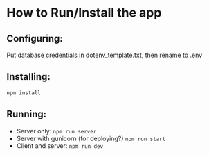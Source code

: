 # How to Run/Install the app

## Configuring: 

Put database credentials in dotenv_template.txt, then rename to .env

## Installing:
`npm install`

## Running:
- Server only: `npm run server`
- Server with gunicorn (for deploying?) `npm run start`
- Client and server: `npm run dev`